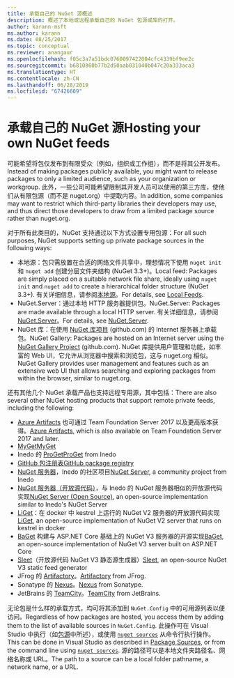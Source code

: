 ```yaml
---
title: 承载自己的 NuGet 源概述
description: 概述了本地或远程承载自己的 NuGet 包源或库的打开。
author: karann-msft
ms.author: karann
ms.date: 08/25/2017
ms.topic: conceptual
ms.reviewer: anangaur
ms.openlocfilehash: f05c3a7a51bdc0760097422004cfc4339bf9ee2c
ms.sourcegitcommit: b6810860b77b2d50aab031040b047c20a333aca3
ms.translationtype: HT
ms.contentlocale: zh-CN
ms.lasthandoff: 06/28/2019
ms.locfileid: "67426609"
---
```

# <a name="hosting-your-own-nuget-feeds"></a><span data-ttu-id="529a4-103">承载自己的 NuGet 源</span><span class="sxs-lookup"><span data-stu-id="529a4-103">Hosting your own NuGet feeds</span></span>

<span data-ttu-id="529a4-104">可能希望将包仅发布到有限受众（例如，组织或工作组），而不是将其公开发布。</span><span class="sxs-lookup"><span data-stu-id="529a4-104">Instead of making packages publicly available, you might want to release packages to only a limited audience, such as your organization or workgroup.</span></span> <span data-ttu-id="529a4-105">此外，一些公司可能希望限制其开发人员可以使用的第三方库，使他们从有限包源（而不是 nuget.org）中提取内容。</span><span class="sxs-lookup"><span data-stu-id="529a4-105">In addition, some companies may want to restrict which third-party libraries their developers may use, and thus direct those developers to draw from a limited package source rather than nuget.org.</span></span>

<span data-ttu-id="529a4-106">对于所有此类目的，NuGet 支持通过以下方式设置专用包源：</span><span class="sxs-lookup"><span data-stu-id="529a4-106">For all such purposes, NuGet supports setting up private package sources in the following ways:</span></span>

- <span data-ttu-id="529a4-107">本地源：包只需放置在合适的网络文件共享中，理想情况下使用 `nuget init` 和 `nuget add` 创建分层文件夹结构 (NuGet 3.3+)。</span><span class="sxs-lookup"><span data-stu-id="529a4-107">Local feed: Packages are simply placed on a suitable network file share, ideally using `nuget init` and `nuget add` to create a hierarchical folder structure (NuGet 3.3+).</span></span> <span data-ttu-id="529a4-108">有关详细信息，请参阅[本地源](../hosting-packages/local-feeds.md)。</span><span class="sxs-lookup"><span data-stu-id="529a4-108">For details, see [Local Feeds](../hosting-packages/local-feeds.md).</span></span>
- <span data-ttu-id="529a4-109">NuGet.Server：通过本地 HTTP 服务器提供包。</span><span class="sxs-lookup"><span data-stu-id="529a4-109">NuGet.Server: Packages are made available through a local HTTP server.</span></span> <span data-ttu-id="529a4-110">有关详细信息，请参阅 [NuGet.Server](../hosting-packages/nuget-server.md)。</span><span class="sxs-lookup"><span data-stu-id="529a4-110">For details, see [NuGet.Server](../hosting-packages/nuget-server.md).</span></span>
- <span data-ttu-id="529a4-111">NuGet 库：在使用 [NuGet 库项目](https://github.com/NuGet/NuGetGallery#build-and-run-the-gallery-in-arbitrary-number-easy-steps) (github.com) 的 Internet 服务器上承载包。</span><span class="sxs-lookup"><span data-stu-id="529a4-111">NuGet Gallery: Packages are hosted on an Internet server using the [NuGet Gallery Project](https://github.com/NuGet/NuGetGallery#build-and-run-the-gallery-in-arbitrary-number-easy-steps) (github.com).</span></span> <span data-ttu-id="529a4-112">NuGet 库提供用户管理和功能，如丰富的 Web UI，它允许从浏览器中搜索和浏览包，这与 nuget.org 相似。</span><span class="sxs-lookup"><span data-stu-id="529a4-112">NuGet Gallery provides user management and features such as an extensive web UI that allows searching and exploring packages from within the browser, similar to nuget.org.</span></span>

<span data-ttu-id="529a4-113">还有其他几个 NuGet 承载产品也支持远程专用源，其中包括：</span><span class="sxs-lookup"><span data-stu-id="529a4-113">There are also several other NuGet hosting products that support remote private feeds, including the following:</span></span>

- <span data-ttu-id="529a4-114">[Azure Artifacts](https://www.visualstudio.com/docs/package/nuget/publish) 也可通过 Team Foundation Server 2017 以及更高版本获得。</span><span class="sxs-lookup"><span data-stu-id="529a4-114">[Azure Artifacts](https://www.visualstudio.com/docs/package/nuget/publish), which is also available on Team Foundation Server 2017 and later.</span></span>
- [<span data-ttu-id="529a4-115">MyGet</span><span class="sxs-lookup"><span data-stu-id="529a4-115">MyGet</span></span>](http://myget.org)
- <span data-ttu-id="529a4-116">Inedo 的 [ProGet](http://inedo.com/proget)</span><span class="sxs-lookup"><span data-stu-id="529a4-116">[ProGet](http://inedo.com/proget) from Inedo</span></span>
- [<span data-ttu-id="529a4-117">GitHub 包注册表</span><span class="sxs-lookup"><span data-stu-id="529a4-117">GitHub package registry</span></span>](https://help.github.com/articles/configuring-nuget-for-use-with-github-package-registry)
- <span data-ttu-id="529a4-118">[NuGet 服务器](http://nugetserver.net/)，Inedo 的社区项目</span><span class="sxs-lookup"><span data-stu-id="529a4-118">[NuGet Server](http://nugetserver.net/), a community project from Inedo</span></span>
- <span data-ttu-id="529a4-119">[NuGet 服务器（开放源代码）](http://nuget-server.net)，与 Inedo 的 NuGet 服务器相似的开放源代码实现</span><span class="sxs-lookup"><span data-stu-id="529a4-119">[NuGet Server (Open Source)](http://nuget-server.net), an open-source implementation similar to Inedo's NuGet Server</span></span>
- <span data-ttu-id="529a4-120">[LiGet](https://github.com/ai-traders/liget)：在 docker 中 kestrel 上运行的 NuGet V2 服务器的开放源代码实现</span><span class="sxs-lookup"><span data-stu-id="529a4-120">[LiGet](https://github.com/ai-traders/liget), an open-source implementation of NuGet V2 server that runs on kestrel in docker</span></span>
- <span data-ttu-id="529a4-121">[BaGet](https://github.com/loic-sharma/BaGet) 构建与 ASP.NET Core 基础上的 NuGet V3 服务器的开源实现</span><span class="sxs-lookup"><span data-stu-id="529a4-121">[BaGet](https://github.com/loic-sharma/BaGet), an open-source implementation of NuGet V3 server built on ASP.NET Core</span></span>
- <span data-ttu-id="529a4-122">[Sleet](https://github.com/emgarten/sleet)（开放源代码 NuGet V3 静态源生成器）</span><span class="sxs-lookup"><span data-stu-id="529a4-122">[Sleet](https://github.com/emgarten/sleet), an open-source NuGet V3 static feed generator</span></span>
- <span data-ttu-id="529a4-123">JFrog 的 [Artifactory](https://www.jfrog.com/artifactory/)。</span><span class="sxs-lookup"><span data-stu-id="529a4-123">[Artifactory](https://www.jfrog.com/artifactory/) from JFrog.</span></span>
- <span data-ttu-id="529a4-124">Sonatype 的 [Nexus](http://www.sonatype.org/nexus/)。</span><span class="sxs-lookup"><span data-stu-id="529a4-124">[Nexus](http://www.sonatype.org/nexus/) from Sonatype.</span></span>
- <span data-ttu-id="529a4-125">JetBrains 的 [TeamCity](https://www.jetbrains.com/teamcity/)。</span><span class="sxs-lookup"><span data-stu-id="529a4-125">[TeamCity](https://www.jetbrains.com/teamcity/) from JetBrains.</span></span>

<span data-ttu-id="529a4-126">无论包是什么样的承载方式，均可将其添加到 `NuGet.Config` 中的可用源列表以便访问。</span><span class="sxs-lookup"><span data-stu-id="529a4-126">Regardless of how packages are hosted, you access them by adding them to the list of available sources in `NuGet.Config`.</span></span> <span data-ttu-id="529a4-127">此操作可在 Visual Studio 中执行（如[包源](../tools/package-manager-ui.md#package-sources)中所述），或使用 [`nuget sources`](../tools/cli-ref-sources.md) 从命令行执行操作。</span><span class="sxs-lookup"><span data-stu-id="529a4-127">This can be done in Visual Studio as described in [Package Sources](../tools/package-manager-ui.md#package-sources), or from the command line using [`nuget sources`](../tools/cli-ref-sources.md).</span></span> <span data-ttu-id="529a4-128">源的路径可以是本地文件夹路径名、网络名称或 URL。</span><span class="sxs-lookup"><span data-stu-id="529a4-128">The path to a source can be a local folder pathname, a network name, or a URL.</span></span>
